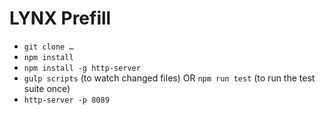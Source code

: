# LYNX Prefill

* `git clone …`
* `npm install`
* `npm install -g http-server`
* `gulp scripts` (to watch changed files) OR `npm run test` (to run the test suite once)
* `http-server -p 8089`

